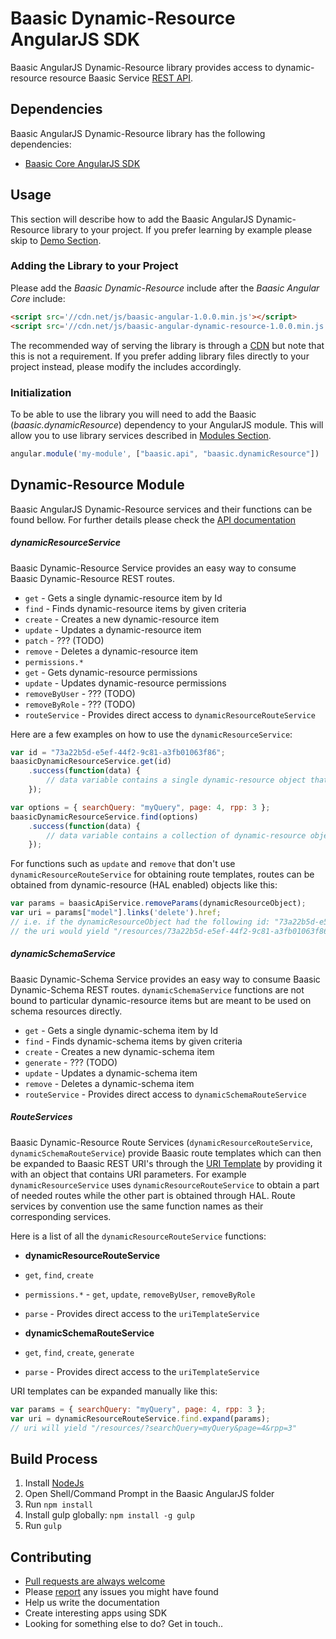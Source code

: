 # Baasic Dynamic-Resource AngularJS SDK

Baasic AngularJS Dynamic-Resource library provides access to dynamic-resource resource Baasic Service [REST API](https://api.baasic.com).

## Dependencies

Baasic AngularJS Dynamic-Resource library has the following dependencies:

* [Baasic Core AngularJS SDK](https://github.com/Baasic/baasic-sdk-sdk-angularjs-core)

## Usage

This section will describe how to add the Baasic AngularJS Dynamic-Resource library to your project. If you prefer learning by example please skip to [Demo Section](#demo).

### Adding the Library to your Project

Please add the _Baasic Dynamic-Resource_ include after the _Baasic Angular Core_ include:

```html
<script src='//cdn.net/js/baasic-angular-1.0.0.min.js'></script>
<script src='//cdn.net/js/baasic-angular-dynamic-resource-1.0.0.min.js'></script>
```

The recommended way of serving the library is through a [CDN](http://en.wikipedia.org/wiki/Content_delivery_network) but note that this is not a requirement. If you prefer adding library files directly to your project instead, please modify the includes accordingly.


### Initialization

To be able to use the library you will need to add the Baasic (_baasic.dynamicResource_) dependency to your AngularJS module. This will allow you to use library services described in [Modules Section](#baasic-modules).

```javascript
angular.module('my-module', ["baasic.api", "baasic.dynamicResource"])
```

## Dynamic-Resource Module

Baasic AngularJS Dynamic-Resource services and their functions can be found bellow. For further details please check the [API documentation](#tba)

##### dynamicResourceService

Baasic Dynamic-Resource Service provides an easy way to consume Baasic Dynamic-Resource REST routes.

* `get` - Gets a single dynamic-resource item by Id
* `find` - Finds dynamic-resource items by given criteria
* `create` - Creates a new dynamic-resource item
* `update` - Updates a dynamic-resource item
* `patch` - ??? (TODO)
* `remove` - Deletes a dynamic-resource item
* `permissions.*`
 * `get` - Gets dynamic-resource permissions
 * `update` - Updates dynamic-resource permissions
 * `removeByUser` - ??? (TODO)
 * `removeByRole` - ??? (TODO)
* `routeService` - Provides direct access to `dynamicResourceRouteService`

Here are a few examples on how to use the `dynamicResourceService`:

```javascript
var id = "73a22b5d-e5ef-44f2-9c81-a3fb01063f86";
baasicDynamicResourceService.get(id)
    .success(function(data) {
        // data variable contains a single dynamic-resource object that match the key/id
    });
```

```javascript
var options = { searchQuery: "myQuery", page: 4, rpp: 3 };
baasicDynamicResourceService.find(options)
    .success(function(data) {
        // data variable contains a collection of dynamic-resource objects that match the filtering parameters
    });
```

For functions such as `update` and `remove` that don't use `dynamicResourceRouteService` for obtaining route templates, routes can be obtained from dynamic-resource (HAL enabled) objects like this:

```javascript
var params = baasicApiService.removeParams(dynamicResourceObject);
var uri = params["model"].links('delete').href;
// i.e. if the dynamicResourceObject had the following id: "73a22b5d-e5ef-44f2-9c81-a3fb01063f86"
// the uri would yield "/resources/73a22b5d-e5ef-44f2-9c81-a3fb01063f86"
```

##### dynamicSchemaService

Baasic Dynamic-Schema Service provides an easy way to consume Baasic Dynamic-Schema REST routes. `dynamicSchemaService` functions are not bound to particular dynamic-resource items but are meant to be used on schema resources directly.

* `get` - Gets a single dynamic-schema item by Id
* `find` - Finds dynamic-schema items by given criteria
* `create` - Creates a new dynamic-schema item
* `generate` - ??? (TODO)
* `update` - Updates a dynamic-schema item
* `remove` - Deletes a dynamic-schema item
* `routeService` - Provides direct access to `dynamicSchemaRouteService`

##### RouteServices

Baasic Dynamic-Resource Route Services (`dynamicResourceRouteService`, `dynamicSchemaRouteService`) provide Baasic route templates which can then be expanded to Baasic REST URI's through the [URI Template](https://github.com/Baasic/uritemplate-js) by providing it with an object that contains URI parameters. For example `dynamicResourceService` uses `dynamicResourceRouteService` to obtain a part of needed routes while the other part is obtained through HAL. Route services by convention use the same function names as their corresponding services.

Here is a list of all the `dynamicResourceRouteService` functions:

* __dynamicResourceRouteService__
 * `get`, `find`, `create`
 * `permissions.*` - `get`, `update`, `removeByUser`, `removeByRole`
 * `parse` - Provides direct access to the `uriTemplateService`

* __dynamicSchemaRouteService__
 * `get`, `find`, `create`, `generate`
 * `parse` - Provides direct access to the `uriTemplateService`

URI templates can be expanded manually like this:

```javascript
var params = { searchQuery: "myQuery", page: 4, rpp: 3 };
var uri = dynamicResourceRouteService.find.expand(params);
// uri will yield "/resources/?searchQuery=myQuery&page=4&rpp=3"
```

## Build Process

1. Install [NodeJs](http://nodejs.org/download/)
2. Open Shell/Command Prompt in the Baasic AngularJS folder
3. Run `npm install`
4. Install gulp globally: `npm install -g gulp`
5. Run `gulp`

## Contributing

* [Pull requests are always welcome](https://github.com/Baasic/baasic-sdk-sdk-angularjs-core#pull-requests-are-always-welcome)
* Please [report](https://github.com/Baasic/baasic-sdk-sdk-angularjs-core#issue-reporting) any issues you might  have found
* Help us write the documentation
* Create interesting apps using SDK
* Looking for something else to do? Get in touch..
